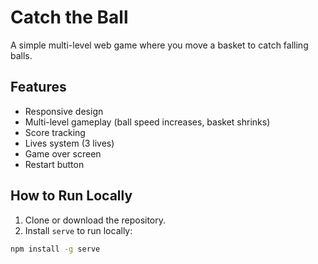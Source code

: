 # Catch the Ball

A simple multi-level web game where you move a basket to catch falling balls.

## Features
- Responsive design
- Multi-level gameplay (ball speed increases, basket shrinks)
- Score tracking
- Lives system (3 lives)
- Game over screen
- Restart button

## How to Run Locally
1. Clone or download the repository.
2. Install `serve` to run locally:
```bash
npm install -g serve
